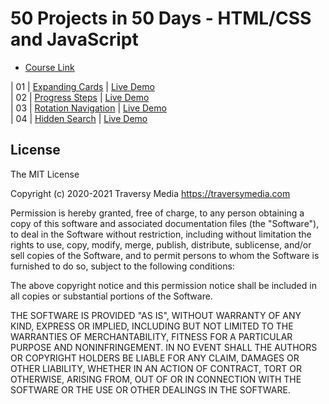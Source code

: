 # 50 Projects in 50 Days - HTML/CSS and JavaScript

- [Course Link](https://www.udemy.com/course/50-projects-50-days)

| 01 | [Expanding Cards](https://github.com/bradtraversy/50projects50days/tree/master/expanding-cards) | [Live Demo](https://xenodochial-panini-1f19ae.netlify.app/) <br>
| 02 | [Progress Steps](https://github.com/bradtraversy/50projects50days/tree/master/progress-steps) | [Live Demo](https://gifted-clarke-f0c2ee.netlify.app/) <br>
| 03 | [Rotation Navigation](https://github.com/bradtraversy/50projects50days/tree/master/progress-steps) | [Live Demo](https://competent-wiles-bf8aa0.netlify.app/) <br>
| 04 | [Hidden Search](https://github.com/bradtraversy/50projects50days/tree/master/progress-steps) | [Live Demo](https://dazzling-clarke-e48ce0.netlify.app/)

## License

The MIT License

Copyright (c) 2020-2021 Traversy Media https://traversymedia.com

Permission is hereby granted, free of charge, to any person obtaining a copy
of this software and associated documentation files (the "Software"), to deal
in the Software without restriction, including without limitation the rights
to use, copy, modify, merge, publish, distribute, sublicense, and/or sell
copies of the Software, and to permit persons to whom the Software is
furnished to do so, subject to the following conditions:

The above copyright notice and this permission notice shall be included in
all copies or substantial portions of the Software.

THE SOFTWARE IS PROVIDED "AS IS", WITHOUT WARRANTY OF ANY KIND, EXPRESS OR
IMPLIED, INCLUDING BUT NOT LIMITED TO THE WARRANTIES OF MERCHANTABILITY,
FITNESS FOR A PARTICULAR PURPOSE AND NONINFRINGEMENT. IN NO EVENT SHALL THE
AUTHORS OR COPYRIGHT HOLDERS BE LIABLE FOR ANY CLAIM, DAMAGES OR OTHER
LIABILITY, WHETHER IN AN ACTION OF CONTRACT, TORT OR OTHERWISE, ARISING FROM,
OUT OF OR IN CONNECTION WITH THE SOFTWARE OR THE USE OR OTHER DEALINGS IN
THE SOFTWARE.
